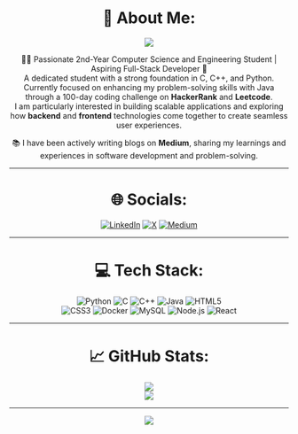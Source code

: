 <div align="center">

# 💫 About Me:

<img src= "https://camo.githubusercontent.com/0a0dc4ec78739f9c62b556ee154065af0de7b337110cfd95587770c4b3e269c7/68747470733a2f2f6d656469612e74656e6f722e636f6d2f7a7a6e746d325f3942336741414141432f6861636b65722e676966">

👨‍💻 Passionate 2nd-Year Computer Science and Engineering Student | Aspiring Full-Stack Developer 🌱<br>
A dedicated student with a strong foundation in C, C++, and Python. Currently focused on enhancing my problem-solving skills with Java through a 100-day coding challenge on **HackerRank** and **Leetcode**.<br>
I am particularly interested in building scalable applications and exploring how **backend** and **frontend** technologies come together to create seamless user experiences.

📚 I have been actively writing blogs on **Medium**, sharing my learnings and experiences in software development and problem-solving.

---

# 🌐 Socials:
[![LinkedIn](https://img.shields.io/badge/LinkedIn-%230077B5.svg?logo=linkedin&logoColor=white)](https://linkedin.com/in/shamrethasri)  [![X](https://img.shields.io/badge/X-black.svg?logo=X&logoColor=white)](https://x.com/@shamrethasri)  [![Medium](https://img.shields.io/badge/Medium-%23000000.svg?logo=medium&logoColor=white)](https://medium.com/@shamrethasri)

---

# 💻 Tech Stack:

![Python](https://img.shields.io/badge/python-3670A0?style=for-the-badge&logo=python&logoColor=ffdd54) ![C](https://img.shields.io/badge/c-%2300599C.svg?style=for-the-badge&logo=c&logoColor=white) ![C++](https://img.shields.io/badge/c%2B%2B-%2300599C.svg?style=for-the-badge&logo=cplusplus&logoColor=white) ![Java](https://img.shields.io/badge/java-%23ED8B00.svg?style=for-the-badge&logo=openjdk&logoColor=white) ![HTML5](https://img.shields.io/badge/html5-%23E34F26.svg?style=for-the-badge&logo=html5&logoColor=white)<br>
![CSS3](https://img.shields.io/badge/css3-%231572B6.svg?style=for-the-badge&logo=css3&logoColor=white) ![Docker](https://img.shields.io/badge/docker-%230db7ed.svg?style=for-the-badge&logo=docker&logoColor=white) ![MySQL](https://img.shields.io/badge/MySQL-%234479A1.svg?style=for-the-badge&logo=mysql&logoColor=white) ![Node.js](https://img.shields.io/badge/node.js-%23339933.svg?style=for-the-badge&logo=node.js&logoColor=white) ![React](https://img.shields.io/badge/React-%2361DAFB.svg?style=for-the-badge&logo=react&logoColor=black)

---

# 📈 GitHub Stats:
  
![](https://github-readme-streak-stats.herokuapp.com/?user=shamrethasri&theme=nightowl&hide_border=false)<br/>
![](https://github-readme-stats.vercel.app/api/top-langs/?username=shamrethasri&theme=nightowl&hide_border=false&include_all_commits=true&count_private=true&layout=compact)

---

[![](https://visitcount.itsvg.in/api?id=shamrethasri&icon=1&color=0)](https://visitcount.itsvg.in)

</div>
